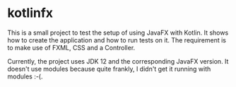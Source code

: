 # kotlinfx

This is a small project to test the setup of using JavaFX with Kotlin. It shows how to create the application and how to run tests on it. The requirement is to make use of FXML, CSS and a Controller.

Currently, the project uses JDK 12 and the corresponding JavaFX version. It doesn't use modules because quite frankly, I didn't get it running with modules :-(.
